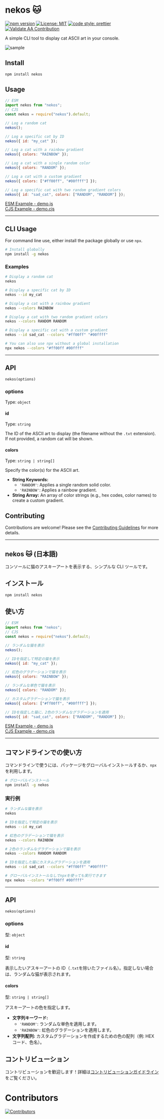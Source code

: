 # nekos 🐱

[![npm version](https://badge.fury.io/js/nekos.svg)](https://badge.fury.io/js/nekos)
[![License: MIT](https://img.shields.io/badge/License-MIT-yellow.svg)](https://opensource.org/licenses/MIT)
[![code style: prettier](https://img.shields.io/badge/code_style-prettier-ff69b4.svg?style=flat-square)](https://github.com/prettier/prettier)
[![Validate AA Contribution](https://github.com/otoneko1102/nekos/actions/workflows/validate-aa.yml/badge.svg)](https://github.com/otoneko110/nekos/actions/workflows/validate-aa.yml)

A simple CLI tool to display cat ASCII art in your console.

![sample](img/sample.png)

## Install

```bash
npm install nekos
```

## Usage

```javascript
// ESM
import nekos from "nekos";
// CJS
const nekos = require("nekos").default;

// Log a random cat
nekos();

// Log a specific cat by ID
nekos({ id: "my_cat" });

// Log a cat with a rainbow gradient
nekos({ colors: "RAINBOW" });

// Log a cat with a single random color
nekos({ colors: "RANDOM" });

// Log a cat with a custom gradient
nekos({ colors: ["#ff00ff", "#00ffff"] });

// Log a specific cat with two random gradient colors
nekos({ id: "sad_cat", colors: ["RANDOM", "RANDOM"] });
```

[ESM Example - demo.js](test/demo.js)  
[CJS Example - demo.cjs](test/demo.cjs)

---

## CLI Usage

For command line use, either install the package globally or use `npx`.

```bash
# Install globally
npm install -g nekos
```

### Examples

```bash
# Display a random cat
nekos

# Display a specific cat by ID
nekos --id my_cat

# Display a cat with a rainbow gradient
nekos --colors RAINBOW

# Display a cat with two random gradient colors
nekos --colors RANDOM RANDOM

# Display a specific cat with a custom gradient
nekos --id sad_cat --colors "#ff00ff" "#00ffff"

# You can also use npx without a global installation
npx nekos --colors "#ff00ff #00ffff"
```

---

## API

`nekos(options)`

### options

Type: `object`

#### id

Type: `string`

The ID of the ASCII art to display (the filename without the `.txt` extension). If not provided, a random cat will be shown.

#### colors

Type: `string | string[]`

Specify the color(s) for the ASCII art.

- **String Keywords:**
  - `'RANDOM'`: Applies a single random solid color.
  - `'RAINBOW'`: Applies a rainbow gradient.
- **String Array:** An array of color strings (e.g., hex codes, color names) to create a custom gradient.

## Contributing

Contributions are welcome! Please see the [Contributing Guidelines](CONTRIBUTING.md) for more details.

---

## nekos 🐱 (日本語)

コンソールに猫のアスキーアートを表示する、シンプルな CLI ツールです。

## インストール

```bash
npm install nekos
```

## 使い方

```javascript
// ESM
import nekos from "nekos";
// CJS
const nekos = require("nekos").default;

// ランダムな猫を表示
nekos();

// IDを指定して特定の猫を表示
nekos({ id: "my_cat" });

// 虹色のグラデーションで猫を表示
nekos({ colors: "RAINBOW" });

// ランダムな単色で猫を表示
nekos({ colors: "RANDOM" });

// カスタムグラデーションで猫を表示
nekos({ colors: ["#ff00ff", "#00ffff"] });

// IDを指定した猫に、2色のランダムなグラデーションを適用
nekos({ id: "sad_cat", colors: ["RANDOM", "RANDOM"] });
```

[ESM Example - demo.js](test/demo.js)  
[CJS Example - demo.cjs](test/demo.cjs)

---

## コマンドラインでの使い方

コマンドラインで使うには、パッケージをグローバルインストールするか、`npx`を利用します。

```bash
# グローバルインストール
npm install -g nekos
```

### 実行例

```bash
# ランダムな猫を表示
nekos

# IDを指定して特定の猫を表示
nekos --id my_cat

# 虹色のグラデーションで猫を表示
nekos --colors RAINBOW

# 2色のランダムなグラデーションで猫を表示
nekos --colors RANDOM RANDOM

# IDを指定した猫にカスタムグラデーションを適用
nekos --id sad_cat --colors "#ff00ff" "#00ffff"

# グローバルインストールなしでnpxを使っても実行できます
npx nekos --colors "#ff00ff #00ffff"
```

---

## API

`nekos(options)`

### options

型: `object`

#### id

型: `string`

表示したいアスキーアートの ID（`.txt`を除いたファイル名）。指定しない場合は、ランダムな猫が表示されます。

#### colors

型: `string | string[]`

アスキーアートの色を指定します。

- **文字列キーワード:**
  - `'RANDOM'`: ランダムな単色を適用します。
  - `'RAINBOW'`: 虹色のグラデーションを適用します。
- **文字列配列:** カスタムグラデーションを作成するための色の配列（例: HEX コード、色名）。

## コントリビューション

コントリビューションを歓迎します！詳細は[コントリビューションガイドライン](CONTRIBUTING.md)をご覧ください。

# Contributors

[![Contributors](https://contrib.rocks/image?repo=otoneko1102/nekos)](https://github.com/otoneko1102/nekos/graphs/contributors)
